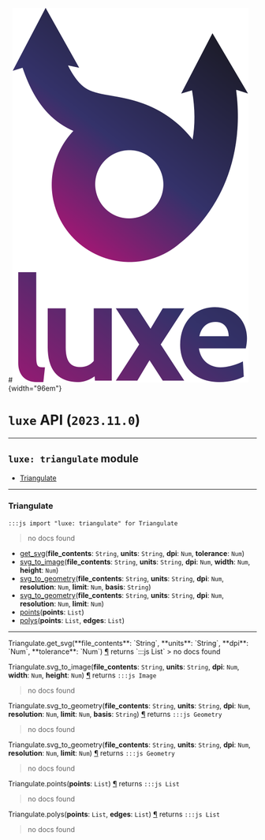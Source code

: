 #![](../../../images/luxe-dark.svg){width="96em"}

# `luxe` API (`2023.11.0`)  


---

## `luxe: triangulate` module

- [Triangulate](#triangulate)   

---

### Triangulate
`:::js import "luxe: triangulate" for Triangulate`
> no docs found

- [get_svg](#Triangulate.get_svg+4)(**file_contents**: `String`, **units**: `String`, **dpi**: `Num`, **tolerance**: `Num`)
- [svg_to_image](#Triangulate.svg_to_image+5)(**file_contents**: `String`, **units**: `String`, **dpi**: `Num`, **width**: `Num`, **height**: `Num`)
- [svg_to_geometry](#Triangulate.svg_to_geometry+6)(**file_contents**: `String`, **units**: `String`, **dpi**: `Num`, **resolution**: `Num`, **limit**: `Num`, **basis**: `String`)
- [svg_to_geometry](#Triangulate.svg_to_geometry+5)(**file_contents**: `String`, **units**: `String`, **dpi**: `Num`, **resolution**: `Num`, **limit**: `Num`)
- [points](#Triangulate.points)(**points**: `List`)
- [polys](#Triangulate.polys+2)(**points**: `List`, **edges**: `List`)

<hr/>
<endpoint module="luxe: triangulate" class="Triangulate" signature="get_svg(file_contents : String, units : String, dpi : Num, tolerance : Num)"></endpoint>
<signature id="Triangulate.get_svg+4">Triangulate.get_svg(**file_contents**: `String`, **units**: `String`, **dpi**: `Num`, **tolerance**: `Num`)
<a class="headerlink" href="#Triangulate.get_svg+4" title="Permanent link">¶</a></signature>
<span class='api_ret'>returns</span> `:::js List`
> no docs found   

<endpoint module="luxe: triangulate" class="Triangulate" signature="svg_to_image(file_contents : String, units : String, dpi : Num, width : Num, height : Num)"></endpoint>
<signature id="Triangulate.svg_to_image+5">Triangulate.svg_to_image(**file_contents**: `String`, **units**: `String`, **dpi**: `Num`, **width**: `Num`, **height**: `Num`)
<a class="headerlink" href="#Triangulate.svg_to_image+5" title="Permanent link">¶</a></signature>
<span class='api_ret'>returns</span> `:::js Image`
> no docs found   

<endpoint module="luxe: triangulate" class="Triangulate" signature="svg_to_geometry(file_contents : String, units : String, dpi : Num, resolution : Num, limit : Num, basis : String)"></endpoint>
<signature id="Triangulate.svg_to_geometry+6">Triangulate.svg_to_geometry(**file_contents**: `String`, **units**: `String`, **dpi**: `Num`, **resolution**: `Num`, **limit**: `Num`, **basis**: `String`)
<a class="headerlink" href="#Triangulate.svg_to_geometry+6" title="Permanent link">¶</a></signature>
<span class='api_ret'>returns</span> `:::js Geometry`
> no docs found   

<endpoint module="luxe: triangulate" class="Triangulate" signature="svg_to_geometry(file_contents : String, units : String, dpi : Num, resolution : Num, limit : Num)"></endpoint>
<signature id="Triangulate.svg_to_geometry+5">Triangulate.svg_to_geometry(**file_contents**: `String`, **units**: `String`, **dpi**: `Num`, **resolution**: `Num`, **limit**: `Num`)
<a class="headerlink" href="#Triangulate.svg_to_geometry+5" title="Permanent link">¶</a></signature>
<span class='api_ret'>returns</span> `:::js Geometry`
> no docs found   

<endpoint module="luxe: triangulate" class="Triangulate" signature="points(points : List)"></endpoint>
<signature id="Triangulate.points">Triangulate.points(**points**: `List`)
<a class="headerlink" href="#Triangulate.points" title="Permanent link">¶</a></signature>
<span class='api_ret'>returns</span> `:::js List`
> no docs found   

<endpoint module="luxe: triangulate" class="Triangulate" signature="polys(points : List, edges : List)"></endpoint>
<signature id="Triangulate.polys+2">Triangulate.polys(**points**: `List`, **edges**: `List`)
<a class="headerlink" href="#Triangulate.polys+2" title="Permanent link">¶</a></signature>
<span class='api_ret'>returns</span> `:::js List`
> no docs found   

